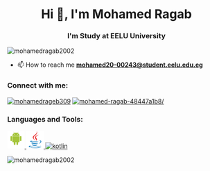 <h1 align="center">Hi 👋, I'm Mohamed Ragab</h1>
<h3 align="center">I'm Study at EELU University</h3>

<p align="left"> <img src="https://komarev.com/ghpvc/?username=mohamedragab2002&label=Profile%20views&color=0e75b6&style=flat" alt="mohamedragab2002" /> </p>

- 📫 How to reach me **mohamed20-00243@student.eelu.edu.eg**

<h3 align="left">Connect with me:</h3>
<p align="left">
<a href="https://twitter.com/mohamedrageb309" target="blank"><img align="center" src="https://raw.githubusercontent.com/rahuldkjain/github-profile-readme-generator/master/src/images/icons/Social/twitter.svg" alt="mohamedrageb309" height="30" width="40" /></a>
<a href="https://linkedin.com/in/mohamed-ragab-48447a1b8/" target="blank"><img align="center" src="https://raw.githubusercontent.com/rahuldkjain/github-profile-readme-generator/master/src/images/icons/Social/linked-in-alt.svg" alt="mohamed-ragab-48447a1b8/" height="30" width="40" /></a>
</p>

<h3 align="left">Languages and Tools:</h3>
<p align="left"> <a href="https://developer.android.com" target="_blank" rel="noreferrer"> <img src="https://raw.githubusercontent.com/devicons/devicon/master/icons/android/android-original-wordmark.svg" alt="android" width="40" height="40"/> </a> <a href="https://www.java.com" target="_blank" rel="noreferrer"> <img src="https://raw.githubusercontent.com/devicons/devicon/master/icons/java/java-original.svg" alt="java" width="40" height="40"/> </a> <a href="https://kotlinlang.org" target="_blank" rel="noreferrer"> <img src="https://www.vectorlogo.zone/logos/kotlinlang/kotlinlang-icon.svg" alt="kotlin" width="40" height="40"/> </a> </p>

<p><img align="center" src="https://github-readme-stats.vercel.app/api/top-langs?username=mohamedragab2002&show_icons=true&locale=en&layout=compact" alt="mohamedragab2002" /></p>

